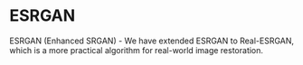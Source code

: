 # ESRGAN
ESRGAN (Enhanced SRGAN) - We have extended ESRGAN to Real-ESRGAN, which is a more practical algorithm for real-world image restoration.

